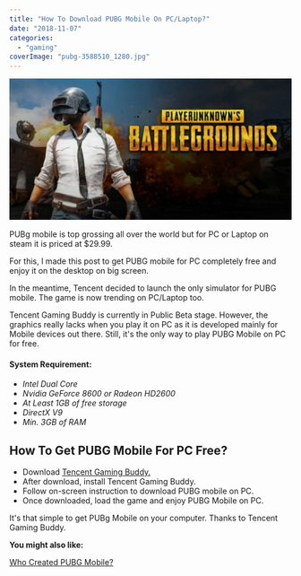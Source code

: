 ```yaml
---
title: "How To Download PUBG Mobile On PC/Laptop?"
date: "2018-11-07"
categories: 
  - "gaming"
coverImage: "pubg-3588510_1280.jpg"
---
```


![How To Download PUBG mobile for PC Free 2019](images/PUBG-Mobile-0.6.1.jpg)

PUBg mobile is top grossing all over the world but for PC or Laptop on steam it is priced at $29.99. 

For this, I made this post to get PUBG mobile for PC completely free and enjoy it on the desktop on big screen.

In the meantime, Tencent decided to launch the only simulator for PUBG mobile. The game is now trending on PC/Laptop too. 

Tencent Gaming Buddy is currently in Public Beta stage. However, the graphics really lacks when you play it on PC as it is developed mainly for Mobile devices out there. Still, it's the only way to play PUBG Mobile on PC for free.

#### System Requirement:

- _Intel Dual Core_
- _Nvidia GeForce 8600 or Radeon HD2600_
- _At Least 1GB of free storage_
- _DirectX V9_
- _Min. 3GB of RAM_

## How To Get PUBG Mobile For PC Free?

- Download [Tencent Gaming Buddy.](https://syzs.qq.com/en/)
- After download, install Tencent Gaming Buddy. 
- Follow on-screen instruction to download PUBG mobile on PC.
- Once downloaded, load the game and enjoy PUBG Mobile on PC.

It's that simple to get PUBg Mobile on your computer. Thanks to Tencent Gaming Buddy. 

**You might also like:**

[Who Created PUBG Mobile?](https://sastaeinstein.com/2019/04/how-pubg-started-infographic.html)
